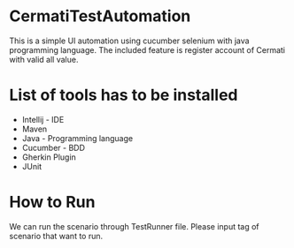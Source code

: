 # CermatiTestAutomation

This is a simple UI automation using cucumber selenium with java programming language. The included feature is register account of Cermati with valid all value.

# List of tools has to be installed
- Intellij - IDE
- Maven
- Java - Programming language
- Cucumber - BDD
- Gherkin Plugin
- JUnit

# How to Run
We can run the scenario through TestRunner file. Please input tag of scenario that want to run.
